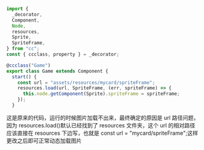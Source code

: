 ```typescript
import {
  _decorator,
  Component,
  Node,
  resources,
  Sprite,
  SpriteFrame,
} from "cc";
const { ccclass, property } = _decorator;

@ccclass("Game")
export class Game extends Component {
  start() {
    const url = "assets/resources/mycard/spriteFrame";
    resources.load(url, SpriteFrame, (err, spriteFrame) => {
      this.node.getComponent(Sprite).spriteFrame = spriteFrame;
    });
  }
```

这是原来的代码，运行的时候图片加载不出来，最终确定的原因是 url 路径问题，因为 resources.load()默认已经找到了 resources 文件夹，这个 url 的相对路径应该直接在 resources 下边写，也就是 const url = "mycard/spriteFrame";这样更改之后即可正常动态加载图片
